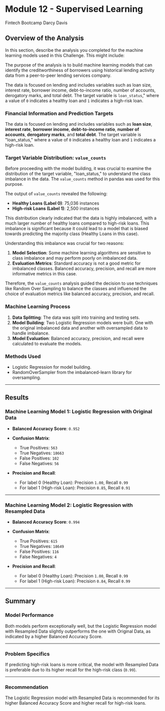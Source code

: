 # Module 12 - Supervised Learning
Fintech Bootcamp
Darcy Davis

## Overview of the Analysis

In this section, describe the analysis you completed for the machine learning models used in this Challenge. This might include:


The purpose of the analysis is to build machine learning models that can identify the creditworthiness of borrowers using historical lending activity data from a peer-to-peer lending services company.

The data is focused on lending and includes variables such as loan size, interest rate, borrower income, debt-to-income ratio, number of accounts, derogatory marks, and total debt. The target variable is `loan_status`," where a value of `0` indicates a healthy loan and `1` indicates a high-risk loan.

### Financial Information and Prediction Targets

The data is focused on lending and includes variables such as **loan size**, **interest rate**, **borrower income**, **debt-to-income ratio**, **number of accounts**, **derogatory marks**, and **total debt**. The target variable is "loan_status," where a value of `0` indicates a healthy loan and `1` indicates a high-risk loan.

### Target Variable Distribution: `value_counts`

Before proceeding with the model building, it was crucial to examine the distribution of the target variable, "loan_status," to understand the class imbalance in the data. The `value_counts` method in pandas was used for this purpose.

The output of `value_counts` revealed the following:

- **Healthy Loans (Label 0)**: 75,036 instances
- **High-risk Loans (Label 1)**: 2,500 instances

This distribution clearly indicated that the data is highly imbalanced, with a much larger number of healthy loans compared to high-risk loans. This imbalance is significant because it could lead to a model that is biased towards predicting the majority class (Healthy Loans in this case).

Understanding this imbalance was crucial for two reasons:

1. **Model Selection**: Some machine learning algorithms are sensitive to class imbalance and may perform poorly on imbalanced data.
  2. **Evaluation Metrics**: Standard accuracy is not a good metric for imbalanced classes. Balanced accuracy, precision, and recall are more informative metrics in this case.

Therefore, the `value_counts` analysis guided the decision to use techniques like Random Over Sampling to balance the classes and influenced the choice of evaluation metrics like balanced accuracy, precision, and recall.


### Machine Learning Process

1. **Data Splitting**: The data was split into training and testing sets.
2. **Model Building**: Two Logistic Regression models were built. One with the original imbalanced data and another with oversampled data to handle imbalance.
3. **Model Evaluation**: Balanced accuracy, precision, and recall were calculated to evaluate the models.


### Methods Used

- Logistic Regression for model building.
- RandomOverSampler from the imbalanced-learn library for oversampling.

---

## Results

### Machine Learning Model 1: Logistic Regression with Original Data

- **Balanced Accuracy Score**: `0.952`
- **Confusion Matrix**: 
  - True Positives: `563`
  - True Negatives: `18663`
  - False Positives: `102`
  - False Negatives: `56`
  
- **Precision and Recall**: 
  - For label 0 (Healthy Loan): Precision `1.00`, Recall `0.99`
  - For label 1 (High-risk Loan): Precision `0.85`, Recall `0.91`

---

### Machine Learning Model 2: Logistic Regression with Resampled Data

- **Balanced Accuracy Score**: `0.994`
- **Confusion Matrix**: 
  - True Positives: `615`
  - True Negatives: `18649`
  - False Positives: `116`
  - False Negatives: `4`
  
- **Precision and Recall**: 
  - For label 0 (Healthy Loan): Precision `1.00`, Recall `0.99`
  - For label 1 (High-risk Loan): Precision `0.84`, Recall `0.99`

---
## Summary

### Model Performance

Both models perform exceptionally well, but the Logistic Regression model with Resampled Data slightly outperforms the one with Original Data, as indicated by a higher Balanced Accuracy Score.

---

### Problem Specifics

If predicting high-risk loans is more critical, the model with Resampled Data is preferable due to its higher recall for the high-risk class (`0.99`).

---

### Recommendation

The Logistic Regression model with Resampled Data is recommended for its higher Balanced Accuracy Score and higher recall for high-risk loans.

